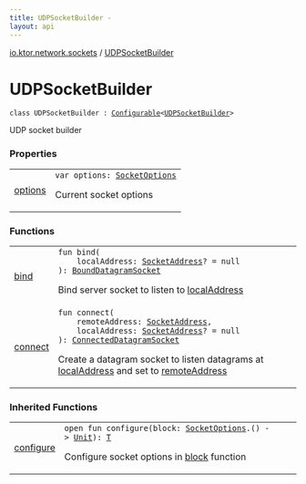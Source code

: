 ```yaml
---
title: UDPSocketBuilder - 
layout: api
---
```


<div class='api-docs-breadcrumbs'><a href="../index.html">io.ktor.network.sockets</a> / <a href="./index.html">UDPSocketBuilder</a></div>

# UDPSocketBuilder

<div class="signature"><code><span class="keyword">class </span><span class="identifier">UDPSocketBuilder</span>&nbsp;<span class="symbol">:</span>&nbsp;<a href="../-configurable/index.html"><span class="identifier">Configurable</span></a><span class="symbol">&lt;</span><a href="./index.md"><span class="identifier">UDPSocketBuilder</span></a><span class="symbol">&gt;</span></code></div>

UDP socket builder

### Properties

<table class="api-docs-table">
<tbody>
<tr>
<td markdown="1">

<a href="options.html">options</a>


</td>
<td markdown="1">
<div class="signature"><code><span class="keyword">var </span><span class="identifier">options</span><span class="symbol">: </span><a href="../-socket-options/index.html"><span class="identifier">SocketOptions</span></a></code></div>

Current socket options


</td>
</tr>
</tbody>
</table>

### Functions

<table class="api-docs-table">
<tbody>
<tr>
<td markdown="1">

<a href="bind.html">bind</a>


</td>
<td markdown="1">
<div class="signature"><code><span class="keyword">fun </span><span class="identifier">bind</span><span class="symbol">(</span><br/>&nbsp;&nbsp;&nbsp;&nbsp;<span class="parameterName" id="io.ktor.network.sockets.UDPSocketBuilder$bind(java.net.SocketAddress)/localAddress">localAddress</span><span class="symbol">:</span>&nbsp;<a href="http://docs.oracle.com/javase/6/docs/api/java/net/SocketAddress.html"><span class="identifier">SocketAddress</span></a><span class="symbol">?</span>&nbsp;<span class="symbol">=</span>&nbsp;null<br/><span class="symbol">)</span><span class="symbol">: </span><a href="../-bound-datagram-socket.html"><span class="identifier">BoundDatagramSocket</span></a></code></div>

Bind server socket to listen to <a href="bind.html#io.ktor.network.sockets.UDPSocketBuilder$bind(java.net.SocketAddress)/localAddress">localAddress</a>


</td>
</tr>
<tr>
<td markdown="1">

<a href="connect.html">connect</a>


</td>
<td markdown="1">
<div class="signature"><code><span class="keyword">fun </span><span class="identifier">connect</span><span class="symbol">(</span><br/>&nbsp;&nbsp;&nbsp;&nbsp;<span class="parameterName" id="io.ktor.network.sockets.UDPSocketBuilder$connect(java.net.SocketAddress, java.net.SocketAddress)/remoteAddress">remoteAddress</span><span class="symbol">:</span>&nbsp;<a href="http://docs.oracle.com/javase/6/docs/api/java/net/SocketAddress.html"><span class="identifier">SocketAddress</span></a><span class="symbol">, </span><br/>&nbsp;&nbsp;&nbsp;&nbsp;<span class="parameterName" id="io.ktor.network.sockets.UDPSocketBuilder$connect(java.net.SocketAddress, java.net.SocketAddress)/localAddress">localAddress</span><span class="symbol">:</span>&nbsp;<a href="http://docs.oracle.com/javase/6/docs/api/java/net/SocketAddress.html"><span class="identifier">SocketAddress</span></a><span class="symbol">?</span>&nbsp;<span class="symbol">=</span>&nbsp;null<br/><span class="symbol">)</span><span class="symbol">: </span><a href="../-connected-datagram-socket.html"><span class="identifier">ConnectedDatagramSocket</span></a></code></div>

Create a datagram socket to listen datagrams at <a href="connect.html#io.ktor.network.sockets.UDPSocketBuilder$connect(java.net.SocketAddress, java.net.SocketAddress)/localAddress">localAddress</a> and set to <a href="connect.html#io.ktor.network.sockets.UDPSocketBuilder$connect(java.net.SocketAddress, java.net.SocketAddress)/remoteAddress">remoteAddress</a>


</td>
</tr>
</tbody>
</table>

### Inherited Functions

<table class="api-docs-table">
<tbody>
<tr>
<td markdown="1">

<a href="../-configurable/configure.html">configure</a>


</td>
<td markdown="1">
<div class="signature"><code><span class="keyword">open</span> <span class="keyword">fun </span><span class="identifier">configure</span><span class="symbol">(</span><span class="parameterName" id="io.ktor.network.sockets.Configurable$configure(kotlin.Function1((io.ktor.network.sockets.SocketOptions, kotlin.Unit)))/block">block</span><span class="symbol">:</span>&nbsp;<a href="../-socket-options/index.html"><span class="identifier">SocketOptions</span></a><span class="symbol">.</span><span class="symbol">(</span><span class="symbol">)</span>&nbsp;<span class="symbol">-&gt;</span>&nbsp;<a href="https://kotlinlang.org/api/latest/jvm/stdlib/kotlin/-unit/index.html"><span class="identifier">Unit</span></a><span class="symbol">)</span><span class="symbol">: </span><a href="../-configurable/index.html#T"><span class="identifier">T</span></a></code></div>

Configure socket options in <a href="../-configurable/configure.html#io.ktor.network.sockets.Configurable$configure(kotlin.Function1((io.ktor.network.sockets.SocketOptions, kotlin.Unit)))/block">block</a> function


</td>
</tr>
</tbody>
</table>
